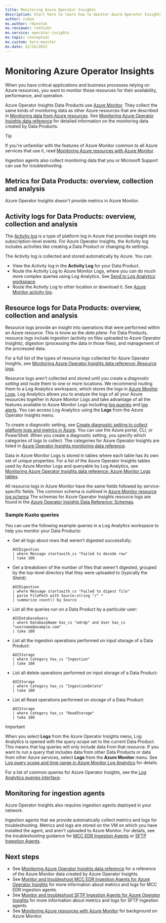 ```yaml
---
title: Monitoring Azure Operator Insights
description: Start here to learn how to monitor Azure Operator Insights
author: rcdun
ms.author: rdunstan
ms.reviewer: rathishr
ms.service: operator-insights
ms.topic: conceptual
ms.custom: horz-monitor
ms.date: 12/15/2023
---
```


<!-- VERSION 2.3 2022_05_17
Template for the main monitoring article for Azure services. -->

# Monitoring Azure Operator Insights

When you have critical applications and business processes relying on Azure resources, you want to monitor those resources for their availability, performance, and operation. 

Azure Operator Insights Data Products use [Azure Monitor](/azure/azure-monitor/overview). They collect the same kinds of monitoring data as other Azure resources that are described in [Monitoring data from Azure resources](/azure/azure-monitor/essentials/monitor-azure-resource#monitoring-data-from-Azure-resources). See [Monitoring Azure Operator Insights data reference](monitor-operator-insights-data-reference.md) for detailed information on the monitoring data created by Data Products.

> [!TIP]
> If you're unfamiliar with the features of Azure Monitor common to all Azure services that use it, read [Monitoring Azure resources with Azure Monitor](/azure/azure-monitor/essentials/monitor-azure-resource).

Ingestion agents also collect monitoring data that you or Microsoft Support can use for troubleshooting.

## Metrics for Data Products: overview, collection and analysis

Azure Operator Insights doesn't provide metrics in Azure Monitor.

## Activity logs for Data Products: overview, collection and analysis

The [Activity log](/azure/azure-monitor/essentials/activity-log) is a type of platform log in Azure that provides insight into subscription-level events. For Azure Operator Insights, the Activity log includes activities like creating a Data Product or changing its settings.

The Activity log is collected and stored automatically by Azure. You can:

- View the Activity log in the **Activity Log** for your Data Product.
- Route the Activity Log to Azure Monitor Logs, where you can do much more complex queries using Log Analytics. See [Send to Log Analytics workspace](../azure-monitor/essentials/activity-log.md#send-to-log-analytics-workspace).
- Route the Activity Log to other location or download it. See [Azure Monitor activity log](../azure-monitor/essentials/activity-log.md).

## Resource logs for Data Products: overview, collection and analysis

Resource logs provide an insight into operations that were performed within an Azure resource. This is know as the *data plane*. For Data Products, resource logs include ingestion (activity on files uploaded to Azure Operator Insights), digestion (processing the data in those files), and management of the processed data. 

For a full list of the types of resource logs collected for Azure Operator Insights, see [Monitoring Azure Operator Insights data reference: Resource logs](monitor-operator-insights-data-reference.md#resource-logs).

Resource logs aren't collected and stored until you create a *diagnostic setting* and route them to one or more locations. We recommend routing them to a Log Analytics workspace, which stores the logs in [Azure Monitor Logs](../azure-monitor/logs/data-platform-logs.md). Log Analytics allows you to analyze the logs of all your Azure resources together in Azure Monitor Logs and take advantage of all the features available to Azure Monitor Logs including [log queries](../azure-monitor/logs/log-query-overview.md) and [log alerts](../azure-monitor/alerts/alerts-log.md). You can access Log Analytics using the **Logs** from the Azure Operator Insights menu.

To create a diagnostic setting, see [Create diagnostic setting to collect platform logs and metrics in Azure](/azure/azure-monitor/platform/diagnostic-settings). You can use the Azure portal, CLI, or PowerShell. When you create a diagnostic setting, you specify which categories of logs to collect. The categories for Azure Operator Insights are listed in [Azure Operator Insights monitoring data reference](monitor-operator-insights-data-reference.md#resource-logs).

Data in Azure Monitor Logs is stored in tables where each table has its own set of unique properties. For a list of the Azure Operator Insights tables used by Azure Monitor Logs and queryable by Log Analytics, see [Monitoring Azure Operator Insights data reference: Azure Monitor Logs tables](monitor-operator-insights-data-reference.md#azure-monitor-logs-tables). 

All resource logs in Azure Monitor have the same fields followed by service-specific fields. The common schema is outlined in [Azure Monitor resource log schema](/azure/azure-monitor/essentials/resource-logs-schema) The schemas for Azure Operator Insights resource logs are found in the [Azure Operator Insights Data Reference: Schemas](monitor-operator-insights-data-reference.md#schemas).

### Sample Kusto queries

You can use the following example queries in a Log Analytics workspace to help you monitor your Data Products:

- Get all logs about rows that weren't digested successfully:

    ```kusto
    AOIDigestion
    | where Message startswith_cs "Failed to decode row"
    | take 100
    ```

- Get a breakdown of the number of files that weren't digested, grouped by the top-level directory that they were uploaded to (typically the SiteId):

    ```kusto
    AOIDigestion
    | where Message startswith_cs "Failed to digest file"
    | parse FilePath with Source:string "/" *
    | summarize count() by Source
    ```

- List all the queries run on a Data Product by a particular user:

    ```kusto
    AOIDatabaseQuery
    | where DatabaseName has_cs "edrdp" and User has_cs "username@example.com"
    | take 100
    ```

- List all the ingestion operations performed on input storage of a Data Product:

    ```kusto
    AOIStorage
    | where Category has_cs "Ingestion"
    | take 100
    ```

- List all delete operations performed on input storage of a Data Product:

    ```kusto
    AOIStorage
    | where Category has_cs "IngestionDelete"
    | take 100
    ```

- List all Read operations performed on storage of a Data Product:

    ```kusto
    AOIStorage
    | where Category has_cs "ReadStorage"
    | take 100
    ```

> [!IMPORTANT]
> When you select **Logs** from the Azure Operator Insights menu, Log Analytics is opened with the query scope set to the current Data Product. This means that log queries will only include data from that resource. If you want to run a query that includes data from other Data Products or data from other Azure services, select **Logs** from the **Azure Monitor** menu. See [Log query scope and time range in Azure Monitor Log Analytics](/azure/azure-monitor/logs/scope) for details.

For a list of common queries for Azure Operator Insights, see the [Log Analytics queries interface](/azure/azure-monitor/logs/queries).

## Monitoring for ingestion agents

Azure Operator Insights also requires ingestion agents deployed in your network.

Ingestion agents that we provide automatically collect metrics and logs for troubleshooting. Metrics and logs are stored on the VM on which you have installed the agent, and aren't uploaded to Azure Monitor. For details, see the troubleshooting guidance for [MCC EDR Ingestion Agents](troubleshoot-mcc-edr-agent.md) or [SFTP Ingestion Agents](troubleshoot-sftp-agent.md).

## Next steps

- See [Monitoring Azure Operator Insights data reference](monitor-operator-insights-data-reference.md) for a reference of the Azure Monitor data created by Azure Operator Insights.
- See [Monitor and troubleshoot MCC EDR Ingestion Agents for Azure Operator Insights](troubleshoot-mcc-edr-agent.md) for more information about metrics and logs for MCC EDR ingestion agents.
- See [Monitor and troubleshoot SFTP Ingestion Agents for Azure Operator Insights](troubleshoot-sftp-agent.md) for more information about metrics and logs for SFTP ingestion agents.
- See [Monitoring Azure resources with Azure Monitor](/azure/azure-monitor/essentials/monitor-azure-resource) for background on Azure Monitor.